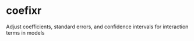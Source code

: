 # coefixr

Adjust coefficients, standard errors, and confidence intervals for interaction terms in models
